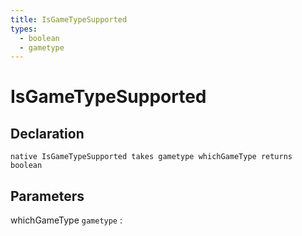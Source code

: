 ```yaml
---
title: IsGameTypeSupported
types:
  - boolean
  - gametype
---
```


# IsGameTypeSupported

## Declaration

```jass
native IsGameTypeSupported takes gametype whichGameType returns boolean
```

## Parameters
whichGameType `gametype`
: 
